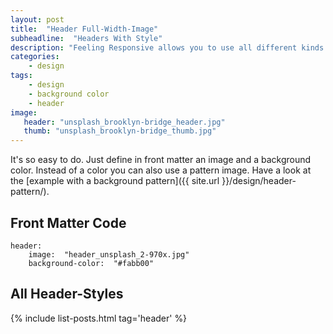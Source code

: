 ```yaml
---
layout: post
title:  "Header Full-Width-Image"
subheadline:  "Headers With Style"
description: "Feeling Responsive allows you to use all different kinds of headers. This example shows a header with a <em>full-width-image</em>."
categories:
    - design
tags:
    - design
    - background color
    - header
image:
   header: "unsplash_brooklyn-bridge_header.jpg"
   thumb: "unsplash_brooklyn-bridge_thumb.jpg"
---
```

It's so easy to do. Just define in front matter an image and a background color. Instead of a color you can also use a pattern image. Have a look at the [example with a background pattern]({{ site.url }}/design/header-pattern/).

## Front Matter Code

~~~
header:
    image:  "header_unsplash_2-970x.jpg"
    background-color:  "#fabb00"
~~~



## All Header-Styles 

{% include list-posts.html tag='header' %}